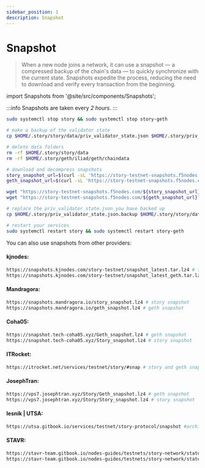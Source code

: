 ```yaml
---
sidebar_position: 1
description: Snapshot
---
```


# Snapshot

> When a new node joins a network, it can use a snapshot — a compressed backup of the chain's data — to quickly synchronize with the current state. Snapshots expedite the process, reducing the need to download and verify every transaction from the beginning.

import Snapshots from '@site/src/components/Snapshots';

<Snapshots tip="Click on any snapshot to paste it into the code block. We provide snapshots for both the execution and consensus layers." endpoint="https://story-testnet-snapshots.f5nodes.com/"/>

:::info
Snapshots are taken every <i>2 hours</i>.
:::


```bash
sudo systemctl stop story && sudo systemctl stop story-geth

# make a backup of the validator state
cp $HOME/.story/story/data/priv_validator_state.json $HOME/.story/priv_validator_state.json.backup

# delete data folders 
rm -rf $HOME/.story/story/data
rm -rf $HOME/.story/geth/iliad/geth/chaindata 

# download and decompress snapshots
story_snapshot_url=$(curl -sL 'https://story-testnet-snapshots.f5nodes.com' | grep -Eo '>iliad-0_story.*\.tar\.lz4' | sed 's/^>//' | head -n1)
geth_snapshot_url=$(curl -sL 'https://story-testnet-snapshots.f5nodes.com' | grep -Eo '>iliad-0_geth.*\.tar\.lz4' | sed 's/^>//' | head -n1)

wget "https://story-testnet-snapshots.f5nodes.com/${story_snapshot_url}" -O - | lz4 -dc - | tar -xf - -C $HOME/.story/story
wget "https://story-testnet-snapshots.f5nodes.com/${geth_snapshot_url}" -O - | lz4 -dc - | tar -xf - -C $HOME/.story/geth/iliad/geth

# replace the priv_validator_state.json you have backed up
cp $HOME/.story/priv_validator_state.json.backup $HOME/.story/story/data/priv_validator_state.json

# restart your services
sudo systemctl restart story && sudo systemctl restart story-geth
```

You can also use snapshots from other providers:

#### kjnodes:
```bash 
https://snapshots.kjnodes.com/story-testnet/snapshot_latest.tar.lz4 # story snapshot
https://snapshots.kjnodes.com/story-testnet/snapshot_latest_geth.tar.lz4 # geth snapshot
```

#### Mandragora:
```bash
https://snapshots.mandragora.io/story_snapshot.lz4 # story snapshot
https://snapshots.mandragora.io/geth_snapshot.lz4 # geth snapshot
```

#### Coha05:
```bash
https://snapshot.tech-coha05.xyz/Geth_snapshot.lz4 # geth snapshot
https://snapshot.tech-coha05.xyz/Story_snapshot.lz4 # story snapshot
```

#### ITRocket:
```bash
https://itrocket.net/services/testnet/story/#snap # story and geth snapshot
```

#### JosephTran:
```bash
https://vps7.josephtran.xyz/Story/Geth_snapshot.lz4 # geth snapshot
https://vps7.josephtran.xyz/Story/Story_snapshot.lz4 # story snapshot
```

#### lesnik | UTSA:
```bash
https://utsa.gitbook.io/services/testnet/story-protocol/snapshot #archive story and geth snapshot
```

#### STAVR:
```bash
https://stavr-team.gitbook.io/nodes-guides/testnets/story-network/statesync-snapshot #pruned story and geth snapshot
https://stavr-team.gitbook.io/nodes-guides/testnets/story-network/statesync-snapshot #archive story and geth snapshot
```
